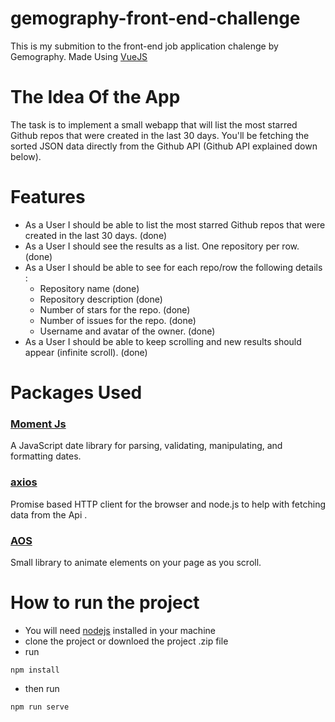 #  gemography-front-end-challenge

This is my submition to the front-end job application chalenge by Gemography. Made Using [VueJS](https://vuejs.org/) 

#  The Idea Of the App

The task is to implement a small webapp that will list the most starred Github repos that were created in the last 30 days. You'll be fetching the sorted JSON data directly from the Github API (Github API explained down below).  

#  Features

* As a User I should be able to list the most starred Github repos that were created in the last 30 days. (done)
* As a User I should see the results as a list. One repository per row. (done)
* As a User I should be able to see for each repo/row the following details : 
	* Repository name (done)  
	* Repository description (done)
	* Number of stars for the repo. (done)
	* Number of issues for the repo. (done)
	* Username and avatar of the owner. (done)
* As a User I should be able to keep scrolling and new results should appear (infinite scroll). (done) 
# Packages Used
### [Moment Js](https://github.com/moment/moment/)  
A JavaScript date library for parsing, validating, manipulating, and formatting dates. 
### [axios](https://github.com/axios/axios)  
Promise based HTTP client for the browser and node.js  to help with  fetching data from the Api .

### [AOS](https://github.com/michalsnik/aos)  
Small library to animate elements on your page as you scroll.

# How to run the project 

* You will need [nodejs](https://nodejs.org/en/) installed in your machine 
* clone the project or downloed the project .zip file
* run 

```
npm install 
```
* then run 

```*	
npm run serve
```